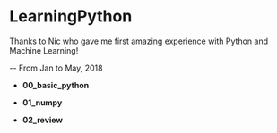 # LearningPython

Thanks to Nic who gave me first amazing experience with Python and Machine Learning!

-- From Jan to May, 2018

- **00_basic_python**

- **01_numpy**

- **02_review**
